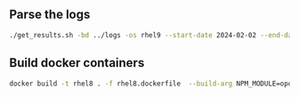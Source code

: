 ## Parse the logs

```bash
./get_results.sh -bd ../logs -os rhel9 --start-date 2024-02-02 --end-date 2024-03-03
```

## Build docker containers

```bash
docker build -t rhel8 . -f rhel8.dockerfile  --build-arg NPM_MODULE=opossum --build-arg ENABLE_CITGM=false --build-arg NODE_VERSION=20
```
